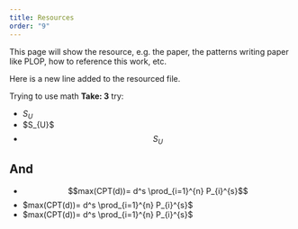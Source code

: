 ```yaml
---
title: Resources
order: "9"
---
```


This page will show the resource, e.g. the paper, the patterns writing paper like PLOP, how to reference this work, etc.

Here is a new line added to the resourced file.

<!-- ## Test collection pages links

<ul>
{%- for pat in site.patterns -%}
<li><a href="{{- pat.url | relative_url -}}">{{- pat.title -}}</a> : {{- pat.path -}} : {{- pat.relative_path -}}</li>
{%- endfor -%}
</ul> -->

Trying to use math **Take: 3**
try:

- $S_{U}$
- \$S_{U}\$
- $$S_{U}$$

## And

- $$max(CPT(d))= d^s \prod_{i=1}^{n} P_{i}^{s}$$
- $max(CPT(d))= d^s \prod_{i=1}^{n} P_{i}^{s}$
- \$max(CPT(d))= d^s \prod_{i=1}^{n} P_{i}^{s}\$
